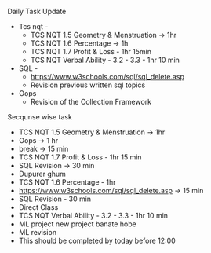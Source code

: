 Daily Task Update
  - Tcs nqt -
      - TCS NQT 1.5 Geometry & Menstruation -> 1hr 
      - TCS NQT 1.6 Percentage -> 1h 
      - TCS NQT 1.7 Profit & Loss - 1hr 15min
      - TCS NQT Verbal Ability - 3.2 - 3.3 - 1hr 10 min
  - SQL -
      - https://www.w3schools.com/sql/sql_delete.asp
      - Revision previous written sql topics
  - Oops
      - Revision of the Collection Framework 

Secqunse wise task 
  - TCS NQT 1.5 Geometry & Menstruation -> 1hr 
  - Oops  ->  1 hr
  - break -> 15 min
  - TCS NQT 1.7 Profit & Loss - 1hr 15 min
  - SQL Revision ->  30 min
  - Dupurer ghum
  - TCS NQT 1.6 Percentage -  1hr
  - https://www.w3schools.com/sql/sql_delete.asp -> 15 min
  - SQL Revision - 30 min
  - Direct Class
  - TCS NQT Verbal Ability - 3.2 - 3.3 - 1hr 10 min
  - ML project new project banate hobe
  - ML revision
  - This should be completed by today before 12:00
